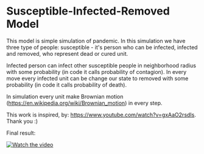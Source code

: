 # Susceptible-Infected-Removed Model

This model is simple simulation of pandemic. In this simulation we have three type of people: susceptible - it's person who can be infected, infected and removed, who represent dead or cured unit.

Infected person can infect other susceptible people in neighborhood radius with some probability (in code it calls probability of contagion). In every move every infected unit can be change our state to removed with some probability (in code it calls probability of death).

In simulation every unit make Brownian motion (https://en.wikipedia.org/wiki/Brownian_motion) in every step.

This work is inspired, by: https://www.youtube.com/watch?v=gxAaO2rsdIs. Thank you :)

Final result:

[![Watch the video](https://img.youtube.com/vi/-t2xeYIK8HY/default.jpg)](https://youtu.be/-t2xeYIK8HY)
